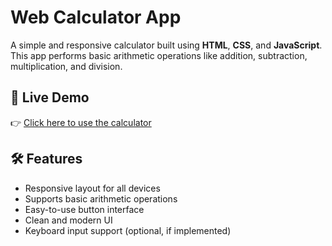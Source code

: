 # Web Calculator App

A simple and responsive calculator built using **HTML**, **CSS**, and **JavaScript**. This app performs basic arithmetic operations like addition, subtraction, multiplication, and division.

## 🔗 Live Demo

👉 [Click here to use the calculator](https://shiv2385.github.io/Calculator/)


## 🛠️ Features

- Responsive layout for all devices
- Supports basic arithmetic operations
- Easy-to-use button interface
- Clean and modern UI
- Keyboard input support (optional, if implemented)
